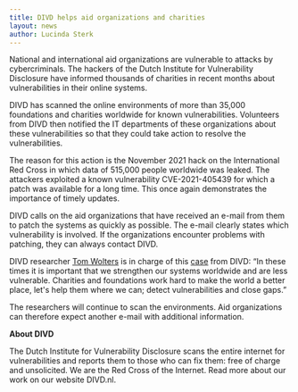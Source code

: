 ```yaml
---
title: DIVD helps aid organizations and charities
layout: news
author: Lucinda Sterk
---
```


National and international aid organizations are vulnerable to attacks by cybercriminals. The hackers of the Dutch Institute for Vulnerability Disclosure have informed thousands of charities in recent months about vulnerabilities in their online systems.

DIVD has scanned the online environments of more than 35,000 foundations and charities worldwide for known vulnerabilities. Volunteers from DIVD then notified the IT departments of these organizations about these vulnerabilities so that they could take action to resolve the vulnerabilities.

The reason for this action is the November 2021 hack on the International Red Cross in which data of 515,000 people worldwide was leaked. The attackers exploited a known vulnerability CVE-2021-405439 for which a patch was available for a long time. This once again demonstrates the importance of timely updates.

DIVD calls on the aid organizations that have received an e-mail from them to patch the systems as quickly as possible. The e-mail clearly states which vulnerability is involved. If the organizations encounter problems with patching, they can always contact DIVD.

DIVD researcher [Tom Wolters](https://www.divd.nl/team/Tom%20Wolters/) is in charge of this [case](https://csirt.divd.nl/cases/DIVD-2022-00012/) from DIVD: “In these times it is important that we strengthen our systems worldwide and are less vulnerable. Charities and foundations work hard to make the world a better place, let's help them where we can; detect vulnerabilities and close gaps.”

The researchers will continue to scan the environments. Aid organizations can therefore expect another e-mail with additional information.

**About DIVD**

The Dutch Institute for Vulnerability Disclosure scans the entire internet for vulnerabilities and reports them to those who can fix them: free of charge and unsolicited. We are the Red Cross of the Internet. Read more about our work on our website DIVD.nl.
